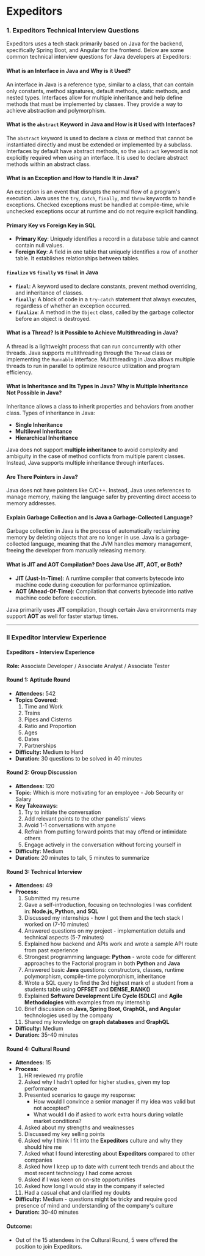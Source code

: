 # Expeditors

### 1. Expeditors Technical Interview Questions

Expeditors uses a tech stack primarily based on Java for the backend, specifically Spring Boot, and Angular for the frontend. Below are some common technical interview questions for Java developers at Expeditors:



####  What is an Interface in Java and Why is it Used?
An interface in Java is a reference type, similar to a class, that can contain only constants, method signatures, default methods, static methods, and nested types. Interfaces allow for multiple inheritance and help define methods that must be implemented by classes. They provide a way to achieve abstraction and polymorphism.


####  What is the `abstract` Keyword in Java and How is it Used with Interfaces?
The `abstract` keyword is used to declare a class or method that cannot be instantiated directly and must be extended or implemented by a subclass. Interfaces by default have abstract methods, so the `abstract` keyword is not explicitly required when using an interface. It is used to declare abstract methods within an abstract class.


#### What is an Exception and How to Handle It in Java?
An exception is an event that disrupts the normal flow of a program's execution. Java uses the `try`, `catch`, `finally`, and `throw` keywords to handle exceptions. Checked exceptions must be handled at compile-time, while unchecked exceptions occur at runtime and do not require explicit handling.



#### Primary Key vs Foreign Key in SQL
- **Primary Key**: Uniquely identifies a record in a database table and cannot contain null values.
- **Foreign Key**: A field in one table that uniquely identifies a row of another table. It establishes relationships between tables.


####  `finalize` vs `finally` vs `final` in Java
- **`final`**: A keyword used to declare constants, prevent method overriding, and inheritance of classes.
- **`finally`**: A block of code in a `try-catch` statement that always executes, regardless of whether an exception occurred.
- **`finalize`**: A method in the `Object` class, called by the garbage collector before an object is destroyed.



####  What is a Thread? Is it Possible to Achieve Multithreading in Java?
A thread is a lightweight process that can run concurrently with other threads. Java supports multithreading through the `Thread` class or implementing the `Runnable` interface. Multithreading in Java allows multiple threads to run in parallel to optimize resource utilization and program efficiency.



####  What is Inheritance and Its Types in Java? Why is Multiple Inheritance Not Possible in Java?
Inheritance allows a class to inherit properties and behaviors from another class. Types of inheritance in Java:
- **Single Inheritance**
- **Multilevel Inheritance**
- **Hierarchical Inheritance**

Java does not support **multiple inheritance** to avoid complexity and ambiguity in the case of method conflicts from multiple parent classes. Instead, Java supports multiple inheritance through interfaces.


####  Are There Pointers in Java?
Java does not have pointers like C/C++. Instead, Java uses references to manage memory, making the language safer by preventing direct access to memory addresses.



####  Explain Garbage Collection and Is Java a Garbage-Collected Language?
Garbage collection in Java is the process of automatically reclaiming memory by deleting objects that are no longer in use. Java is a garbage-collected language, meaning that the JVM handles memory management, freeing the developer from manually releasing memory.



####  What is JIT and AOT Compilation? Does Java Use JIT, AOT, or Both?
- **JIT (Just-In-Time)**: A runtime compiler that converts bytecode into machine code during execution for performance optimization.
- **AOT (Ahead-Of-Time)**: Compilation that converts bytecode into native machine code before execution.

Java primarily uses **JIT** compilation, though certain Java environments may support **AOT** as well for faster startup times.

---

### II Expeditor Interview Experience
#### Expeditors - Interview Experience
**Role:** Associate Developer / Associate Analyst / Associate Tester



#### Round 1: Aptitude Round
- **Attendees:** 542
- **Topics Covered:**
  1. Time and Work
  2. Trains
  3. Pipes and Cisterns
  4. Ratio and Proportion
  5. Ages
  6. Dates
  7. Partnerships
- **Difficulty:** Medium to Hard
- **Duration:** 30 questions to be solved in 40 minutes


#### Round 2: Group Discussion
- **Attendees:** 120
- **Topic:** Which is more motivating for an employee - Job Security or Salary
- **Key Takeaways:**
  1. Try to initiate the conversation
  2. Add relevant points to the other panelists' views
  3. Avoid 1-1 conversations with anyone
  4. Refrain from putting forward points that may offend or intimidate others
  5. Engage actively in the conversation without forcing yourself in
- **Difficulty:** Medium
- **Duration:** 20 minutes to talk, 5 minutes to summarize



#### Round 3: Technical Interview
- **Attendees:** 49
- **Process:**
  1. Submitted my resume
  2. Gave a self-introduction, focusing on technologies I was confident in: **Node.js, Python, and SQL**
  3. Discussed my internships - how I got them and the tech stack I worked on (7-10 minutes)
  4. Answered questions on my project - implementation details and technical aspects (5-7 minutes)
  5. Explained how backend and APIs work and wrote a sample API route from past experience
  6. Strongest programming language: **Python** - wrote code for different approaches to the Factorial program in both **Python** and **Java**
  7. Answered basic **Java** questions: constructors, classes, runtime polymorphism, compile-time polymorphism, inheritance
  8. Wrote a SQL query to find the 3rd highest mark of a student from a students table using **OFFSET** and **DENSE_RANK()**
  9. Explained **Software Development Life Cycle (SDLC)** and **Agile Methodologies** with examples from my internship
  10. Brief discussion on **Java, Spring Boot, GraphQL, and Angular** technologies used by the company
  11. Shared my knowledge on **graph databases** and **GraphQL**
- **Difficulty:** Medium
- **Duration:** 35-40 minutes



#### Round 4: Cultural Round
- **Attendees:** 15
- **Process:**
  1. HR reviewed my profile
  2. Asked why I hadn't opted for higher studies, given my top performance
  3. Presented scenarios to gauge my response:
      - How would I convince a senior manager if my idea was valid but not accepted?
      - What would I do if asked to work extra hours during volatile market conditions?
  4. Asked about my strengths and weaknesses
  5. Discussed my key selling points
  6. Asked why I think I fit into the **Expeditors** culture and why they should hire me
  7. Asked what I found interesting about **Expeditors** compared to other companies
  8. Asked how I keep up to date with current tech trends and about the most recent technology I had come across
  9. Asked if I was keen on on-site opportunities
  10. Asked how long I would stay in the company if selected
  11. Had a casual chat and clarified my doubts
- **Difficulty:** Medium - questions might be tricky and require good presence of mind and understanding of the company's culture
- **Duration:** 30-40 minutes



#### Outcome:
- Out of the 15 attendees in the Cultural Round, 5 were offered the position to join Expeditors.

